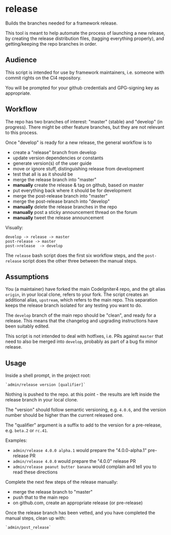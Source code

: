 # release

Builds the branches needed for a framework release.

This tool is meant to help automate the process of
launching a new release, by creating the release
distribution files, (tagging everything properly), 
and getting/keeping the repo branches in order.

## Audience

This script is intended for use by framework maintainers,
i.e. someone with commit rights on the CI4 repository.

You will be prompted for your github credentials and
GPG-signing key as appropriate.

## Workflow

The repo has two branches of interest: "master" (stable) and "develop" (in progress).
There might be other feature branches, but they are not relevant to this process.

Once "develop" is ready for a new release, the general workflow is to

- create a "release" branch from develop
- update version dependencies or constants
- generate version(s) of the user guide
- move or ignore stuff, distinguishing release from development
- test that all is as it should be
- merge the release branch into "master"
- **manually** create the release & tag on github, based on master
- put everything back where it should be for development
- merge the post-release branch into "master"
- merge the post-release branch into "develop"
- **manually** delete the release branches in the repo
- **manually** post a sticky announcement thread on the forum
- **manually** tweet the release announcement

Visually:

    develop -> release -> master
    post-release -> master
    post->release  -> develop

The `release` bash script does the first six workflow steps,
and the `post-release` script does the other three between
the manual steps.

## Assumptions

You (a maintainer) have forked the main CodeIgniter4 repo,
and the git alias `origin`, in your local clone, refers to your fork. 
The script creates an additional alias, `upstream`, which refers to the 
main repo. This separation keeps the release branch isolated
for any testing you want to do.

The `develop` branch of the main repo should be "clean", and ready for
a release. This means that the changelog and upgrading instructions
have been suitably edited.

This script is not intended to deal with hotfixes, i.e. PRs against
`master` that need to also be merged into `develop`, probably
as part of a bug fix minor release.

## Usage

Inside a shell prompt, in the project root:

    `admin/release version [qualifier]`

Nothing is pushed to the repo. at this point -
the results are left inside
the release branch in your local clone.

The "version" should follow semantic versioning, e.g. `4.0.6`, and the
version number should be higher than the current released one.

The "qualifier" argument is a suffix to add to the version
for a pre-release, e.g. `beta.2` or `rc.41`.

Examples:
- `admin/release 4.0.0 alpha.1` would prepare the "4.0.0-alpha.1" pre-release PR
- `admin/release 4.0.0` would prepare the "4.0.0" release PR
- `admin/release peanut butter banana` would complain and tell you to read these directions

Complete the next few steps of the release manually:
- merge the release branch to "master"
- push that to the main repo
- on github.com, create an appropriate release (or pre-release)

Once the release branch has been vetted, and you have
completed the manual steps, clean up with:

    `admin/post_release`
